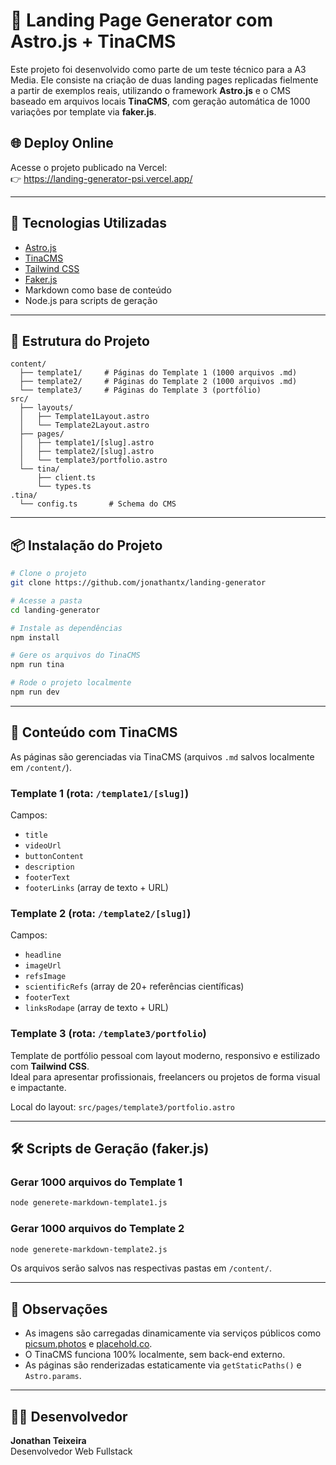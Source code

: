 # 🧪 Landing Page Generator com Astro.js + TinaCMS

Este projeto foi desenvolvido como parte de um teste técnico para a A3 Media. Ele consiste na criação de duas landing pages replicadas fielmente a partir de exemplos reais, utilizando o framework **Astro.js** e o CMS baseado em arquivos locais **TinaCMS**, com geração automática de 1000 variações por template via **faker.js**.

## 🌐 Deploy Online

Acesse o projeto publicado na Vercel:  
👉 https://landing-generator-psi.vercel.app/

---

## 🚀 Tecnologias Utilizadas

- [Astro.js](https://astro.build/)
- [TinaCMS](https://tina.io/)
- [Tailwind CSS](https://tailwindcss.com/)
- [Faker.js](https://fakerjs.dev/)
- Markdown como base de conteúdo
- Node.js para scripts de geração

---

## 📁 Estrutura do Projeto

```
content/
  ├── template1/     # Páginas do Template 1 (1000 arquivos .md)
  ├── template2/     # Páginas do Template 2 (1000 arquivos .md)
  └── template3/     # Páginas do Template 3 (portfólio)
src/
  ├── layouts/
  │   ├── Template1Layout.astro
  │   └── Template2Layout.astro
  ├── pages/
  │   ├── template1/[slug].astro
  │   ├── template2/[slug].astro
  │   └── template3/portfolio.astro
  └── tina/
      ├── client.ts
      └── types.ts
.tina/
  └── config.ts       # Schema do CMS
```

---

## 📦 Instalação do Projeto

```bash
# Clone o projeto
git clone https://github.com/jonathantx/landing-generator

# Acesse a pasta
cd landing-generator

# Instale as dependências
npm install

# Gere os arquivos do TinaCMS
npm run tina

# Rode o projeto localmente
npm run dev
```

---

## 📄 Conteúdo com TinaCMS

As páginas são gerenciadas via TinaCMS (arquivos `.md` salvos localmente em `/content/`).

### Template 1 (rota: `/template1/[slug]`)

Campos:
- `title`
- `videoUrl`
- `buttonContent`
- `description`
- `footerText`
- `footerLinks` (array de texto + URL)

### Template 2 (rota: `/template2/[slug]`)

Campos:
- `headline`
- `imageUrl`
- `refsImage`
- `scientificRefs` (array de 20+ referências científicas)
- `footerText`
- `linksRodape` (array de texto + URL)

### Template 3 (rota: `/template3/portfolio`)

Template de portfólio pessoal com layout moderno, responsivo e estilizado com **Tailwind CSS**.  
Ideal para apresentar profissionais, freelancers ou projetos de forma visual e impactante.

Local do layout: `src/pages/template3/portfolio.astro`

---

## 🛠 Scripts de Geração (faker.js)

### Gerar 1000 arquivos do Template 1

```bash
node generete-markdown-template1.js
```

### Gerar 1000 arquivos do Template 2

```bash
node generete-markdown-template2.js
```

Os arquivos serão salvos nas respectivas pastas em `/content/`.

---

## 📌 Observações

- As imagens são carregadas dinamicamente via serviços públicos como [picsum.photos](https://picsum.photos) e [placehold.co](https://placehold.co).
- O TinaCMS funciona 100% localmente, sem back-end externo.
- As páginas são renderizadas estaticamente via `getStaticPaths()` e `Astro.params`.

---

## 🧑‍💻 Desenvolvedor

**Jonathan Teixeira**  
Desenvolvedor Web Fullstack  

